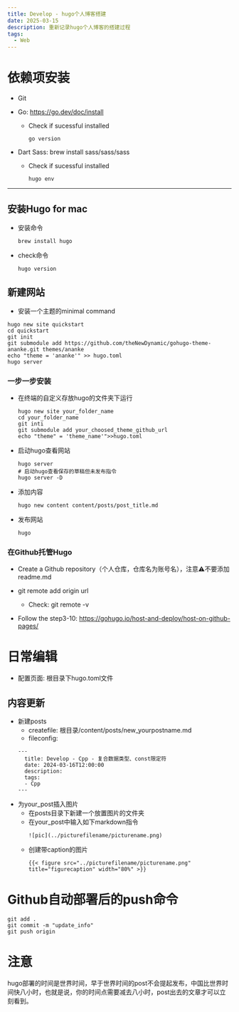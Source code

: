 ```yaml
---
title: Develop - hugo个人博客搭建
date: 2025-03-15
description: 重新记录hugo个人博客的搭建过程
tags:
  - Web
---
```

# 依赖项安装

- Git

- Go: https://go.dev/doc/install

  - Check if sucessful installed

    ```
    go version
    ```

- Dart Sass: brew install sass/sass/sass

  - Check if sucessful installed

    ```
    hugo env
    ```

---

## 安装Hugo for mac

- 安装命令

  ```
  brew install hugo
  ```

- check命令

  ```
  hugo version
  ```

## 新建网站

- 安装一个主题的minimal command

```
hugo new site quickstart
cd quickstart
git init
git submodule add https://github.com/theNewDynamic/gohugo-theme-ananke.git themes/ananke
echo "theme = 'ananke'" >> hugo.toml
hugo server
```

### 一步一步安装

- 在终端的自定义存放hugo的文件夹下运行

  ```
  hugo new site your_folder_name
  cd your_folder_name
  git inti
  git submodule add your_choosed_theme_github_url
  echo "theme" = 'theme_name'">>hugo.toml
  ```

- 启动hugo查看网站

  ```
  hugo server
  # 启动hugo查看保存的草稿但未发布指令
  hugo server -D
  ```

- 添加内容

  ```
  hugo new content content/posts/post_title.md
  ```

- 发布网站

  ```
  hugo
  ```

###  在Github托管Hugo

- Create a Github repository（个人仓库，仓库名为账号名），注意⚠️不要添加readme.md
- git remote add origin url
  - Check: git remote -v

- Follow the step3-10: https://gohugo.io/host-and-deploy/host-on-github-pages/

# 日常编辑
- 配置页面: 根目录下hugo.toml文件
## 内容更新
- 新建posts
  - createfile: 根目录/content/posts/new_yourpostname.md
  - fileconfig:
  ```
  ---
    title: Develop - Cpp - 复合数据类型、const限定符
    date: 2024-03-16T12:00:00
    description:
    tags:
    - Cpp
  --- 
  ```
- 为your_post插入图片
  - 在posts目录下新建一个放置图片的文件夹
  - 在your_post中输入如下markdown指令
    ```
    ![pic](../picturefilename/picturename.png)
    ```
  - 创建带caption的图片
    ```
    {{< figure src="../picturefilename/picturename.png" title="figurecaption" width="80%" >}}
    ```
# Github自动部署后的push命令
```
git add .
git commit -m "update_info"
git push origin
```

# 注意
hugo部署的时间是世界时间，早于世界时间的post不会提起发布，中国比世界时间快八小时，也就是说，你的时间点需要减去八小时，post出去的文章才可以立刻看到。